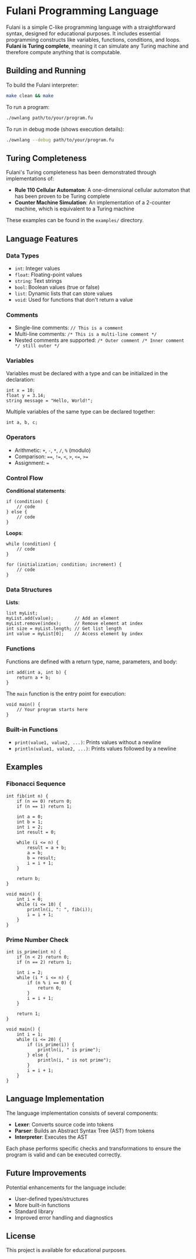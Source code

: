 # Fulani Programming Language

Fulani is a simple C-like programming language with a straightforward syntax, designed for educational purposes. It includes essential programming constructs like variables, functions, conditions, and loops. **Fulani is Turing complete**, meaning it can simulate any Turing machine and therefore compute anything that is computable.

## Building and Running

To build the Fulani interpreter:

```bash
make clean && make
```

To run a program:

```bash
./ownlang path/to/your/program.fu
```

To run in debug mode (shows execution details):

```bash
./ownlang --debug path/to/your/program.fu
```

## Turing Completeness

Fulani's Turing completeness has been demonstrated through implementations of:

- **Rule 110 Cellular Automaton**: A one-dimensional cellular automaton that has been proven to be Turing complete
- **Counter Machine Simulation**: An implementation of a 2-counter machine, which is equivalent to a Turing machine

These examples can be found in the `examples/` directory.

## Language Features

### Data Types

- `int`: Integer values
- `float`: Floating-point values
- `string`: Text strings
- `bool`: Boolean values (true or false)
- `list`: Dynamic lists that can store values
- `void`: Used for functions that don't return a value

### Comments

- Single-line comments: `// This is a comment`
- Multi-line comments: `/* This is a multi-line comment */`
- Nested comments are supported: `/* Outer comment /* Inner comment */ still outer */`

### Variables

Variables must be declared with a type and can be initialized in the declaration:

```
int x = 10;
float y = 3.14;
string message = "Hello, World!";
```

Multiple variables of the same type can be declared together:

```
int a, b, c;
```

### Operators

- Arithmetic: `+`, `-`, `*`, `/`, `%` (modulo)
- Comparison: `==`, `!=`, `<`, `>`, `<=`, `>=`
- Assignment: `=`

### Control Flow

**Conditional statements**:

```
if (condition) {
    // code
} else {
    // code
}
```

**Loops**:

```
while (condition) {
    // code
}

for (initialization; condition; increment) {
    // code
}
```

### Data Structures

**Lists**:
```
list myList;
myList.add(value);        // Add an element
myList.remove(index);     // Remove element at index
int size = myList.length; // Get list length
int value = myList[0];    // Access element by index
```

### Functions

Functions are defined with a return type, name, parameters, and body:

```
int add(int a, int b) {
    return a + b;
}
```

The `main` function is the entry point for execution:

```
void main() {
    // Your program starts here
}
```

### Built-in Functions

- `print(value1, value2, ...)`: Prints values without a newline
- `println(value1, value2, ...)`: Prints values followed by a newline

## Examples

### Fibonacci Sequence

```
int fib(int n) {
    if (n == 0) return 0;
    if (n == 1) return 1;
    
    int a = 0;
    int b = 1;
    int i = 2;
    int result = 0;

    while (i <= n) {
        result = a + b;
        a = b;
        b = result;
        i = i + 1;
    }

    return b;
}

void main() {
    int i = 0;
    while (i <= 10) {
        println(i, ": ", fib(i));
        i = i + 1;
    }
}
```

### Prime Number Check

```
int is_prime(int n) {
    if (n < 2) return 0;
    if (n == 2) return 1;
    
    int i = 2;
    while (i * i <= n) { 
        if (n % i == 0) {
            return 0;
        }
        i = i + 1;
    }
    
    return 1;
}

void main() {
    int i = 1;
    while (i <= 20) {
        if (is_prime(i)) {
            println(i, " is prime");
        } else {
            println(i, " is not prime");
        }
        i = i + 1;
    }
}
```

## Language Implementation

The language implementation consists of several components:

- **Lexer**: Converts source code into tokens
- **Parser**: Builds an Abstract Syntax Tree (AST) from tokens
- **Interpreter**: Executes the AST

Each phase performs specific checks and transformations to ensure the program is valid and can be executed correctly.

## Future Improvements

Potential enhancements for the language include:

- User-defined types/structures
- More built-in functions
- Standard library
- Improved error handling and diagnostics

## License

This project is available for educational purposes.

